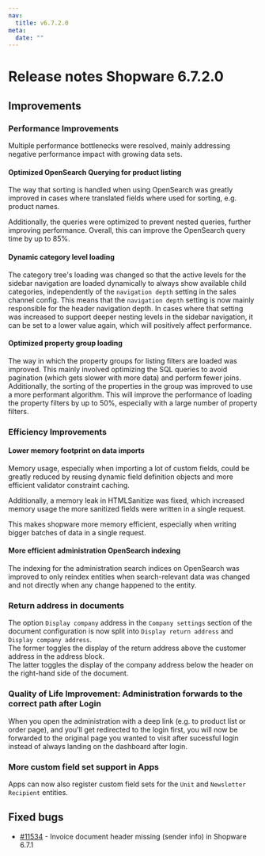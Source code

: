 ```yaml
---
nav:
  title: v6.7.2.0
meta:
  date: ""
---
```


# Release notes Shopware 6.7.2.0

## Improvements

### Performance Improvements
Multiple performance bottlenecks were resolved, mainly addressing negative performance impact with growing data sets.

#### Optimized OpenSearch Querying for product listing
The way that sorting is handled when using OpenSearch was greatly improved in cases where translated fields where used for sorting, e.g. product names. 

Additionally, the queries were optimized to prevent nested queries, further improving performance.
Overall, this can improve the OpenSearch query time by up to 85%.

#### Dynamic category level loading
The category tree's loading was changed so that the active levels for the sidebar navigation are loaded dynamically to always show available child categories, independently of the `navigation depth` setting in the sales channel config.
This means that the `navigation depth` setting is now mainly responsible for the header navigation depth. 
In cases where that setting was increased to support deeper nesting levels in the sidebar navigation, it can be set to a lower value again, which will positively affect performance.

#### Optimized property group loading
The way in which the property groups for listing filters are loaded was improved. This mainly involved optimizing the SQL queries to avoid pagination (which gets slower with more data) and perform fewer joins.
Additionally, the sorting of the properties in the group was improved to use a more performant algorithm. 
This will improve the performance of loading the property filters by up to 50%, especially with a large number of property filters.

### Efficiency Improvements

#### Lower memory footprint on data imports
Memory usage, especially when importing a lot of custom fields, could be greatly reduced by reusing dynamic field definition objects and more efficient validator constraint caching.

Additionally, a memory leak in HTMLSanitize was fixed, which increased memory usage the more sanitized fields were written in a single request. 

This makes shopware more memory efficient, especially when writing bigger batches of data in a single request.

#### More efficient administration OpenSearch indexing
The indexing for the administration search indices on OpenSearch was improved to only reindex entities when search-relevant data was changed and not directly when any change happened to the entity.

### Return address in documents
The option `Display company` address in the `Company settings` section of the document configuration is now split into `Display return address` and `Display company address`.  
The former toggles the display of the return address above the customer address in the address block.  
The latter toggles the display of the company address below the header on the right-hand side of the document.

### Quality of Life Improvement: Administration forwards to the correct path after Login
When you open the administration with a deep link (e.g. to product list or order page), and you'll get redirected to the login first, you will now be forwarded to the original page you wanted to visit after sucessful login instead of always landing on the dashboard after login.

### More custom field set support in Apps

Apps can now also register custom field sets for the `Unit` and `Newsletter Recipient` entities.

## Fixed bugs
* [#11534](https://github.com/shopware/shopware/issues/11534) - Invoice document header missing (sender info) in Shopware 6.7.1
